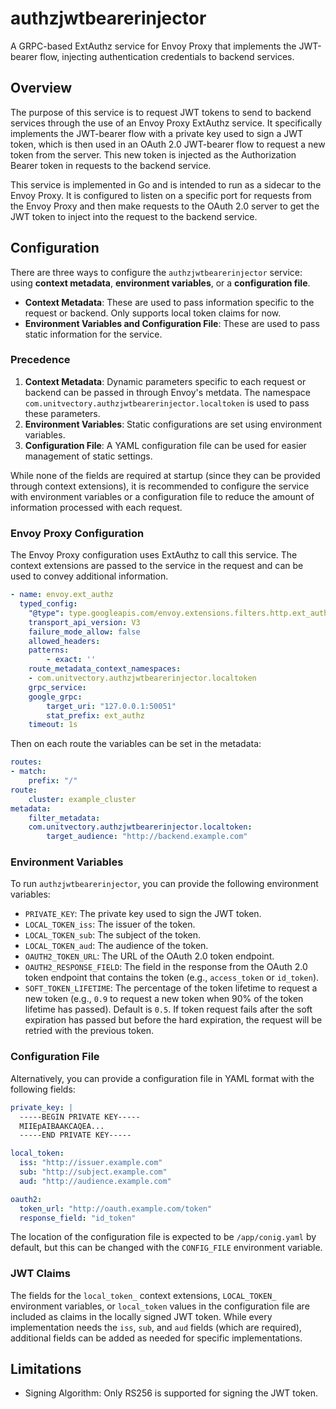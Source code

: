 # authzjwtbearerinjector

A GRPC-based ExtAuthz service for Envoy Proxy that implements the JWT-bearer flow, injecting authentication credentials to backend services.

## Overview

The purpose of this service is to request JWT tokens to send to backend services through the use of an Envoy Proxy ExtAuthz service. It specifically implements the JWT-bearer flow with a private key used to sign a JWT token, which is then used in an OAuth 2.0 JWT-bearer flow to request a new token from the server. This new token is injected as the Authorization Bearer token in requests to the backend service.

This service is implemented in Go and is intended to run as a sidecar to the Envoy Proxy. It is configured to listen on a specific port for requests from the Envoy Proxy and then make requests to the OAuth 2.0 server to get the JWT token to inject into the request to the backend service.

## Configuration

There are three ways to configure the `authzjwtbearerinjector` service: using **context metadata**, **environment variables**, or a **configuration file**.

- **Context Metadata**: These are used to pass information specific to the request or backend. Only supports local token claims for now.
- **Environment Variables and Configuration File**: These are used to pass static information for the service.

### Precedence

1. **Context Metadata**: Dynamic parameters specific to each request or backend can be passed in through Envoy's metdata. The namespace `com.unitvectory.authzjwtbearerinjector.localtoken` is used to pass these parameters.
2. **Environment Variables**: Static configurations are set using environment variables.
3. **Configuration File**: A YAML configuration file can be used for easier management of static settings.

While none of the fields are required at startup (since they can be provided through context extensions), it is recommended to configure the service with environment variables or a configuration file to reduce the amount of information processed with each request.

### Envoy Proxy Configuration

The Envoy Proxy configuration uses ExtAuthz to call this service. The context extensions are passed to the service in the request and can be used to convey additional information.

```yaml
- name: envoy.ext_authz
  typed_config:
    "@type": type.googleapis.com/envoy.extensions.filters.http.ext_authz.v3.ExtAuthz
    transport_api_version: V3
    failure_mode_allow: false
    allowed_headers:
    patterns:
        - exact: ''
    route_metadata_context_namespaces:
    - com.unitvectory.authzjwtbearerinjector.localtoken
    grpc_service:
    google_grpc:
        target_uri: "127.0.0.1:50051"
        stat_prefix: ext_authz
    timeout: 1s
```

Then on each route the variables can be set in the metadata:

```yaml
routes:
- match:
    prefix: "/"
route:
    cluster: example_cluster
metadata:
    filter_metadata:
    com.unitvectory.authzjwtbearerinjector.localtoken:
        target_audience: "http://backend.example.com"
```

### Environment Variables

To run `authzjwtbearerinjector`, you can provide the following environment variables:

- `PRIVATE_KEY`: The private key used to sign the JWT token.
- `LOCAL_TOKEN_iss`: The issuer of the token.
- `LOCAL_TOKEN_sub`: The subject of the token.
- `LOCAL_TOKEN_aud`: The audience of the token.
- `OAUTH2_TOKEN_URL`: The URL of the OAuth 2.0 token endpoint.
- `OAUTH2_RESPONSE_FIELD`: The field in the response from the OAuth 2.0 token endpoint that contains the token (e.g., `access_token` or `id_token`).
- `SOFT_TOKEN_LIFETIME`: The percentage of the token lifetime to request a new token (e.g., `0.9` to request a new token when 90% of the token lifetime has passed). Default is `0.5`. If token request fails after the soft expiration has passed but before the hard expiration, the request will be retried with the previous token.

### Configuration File

Alternatively, you can provide a configuration file in YAML format with the following fields:

```yaml
private_key: |
  -----BEGIN PRIVATE KEY-----
  MIIEpAIBAAKCAQEA...
  -----END PRIVATE KEY-----

local_token:
  iss: "http://issuer.example.com"
  sub: "http://subject.example.com"
  aud: "http://audience.example.com"

oauth2:
  token_url: "http://oauth.example.com/token"
  response_field: "id_token"
```

The location of the configuration file is expected to be `/app/conig.yaml` by default, but this can be changed with the `CONFIG_FILE` environment variable.

### JWT Claims

The fields for the `local_token_` context extensions, `LOCAL_TOKEN_` environment variables, or `local_token` values in the configuration file are included as claims in the locally signed JWT token. While every implementation needs the `iss`, `sub`, and `aud` fields (which are required), additional fields can be added as needed for specific implementations.

## Limitations

- Signing Algorithm: Only RS256 is supported for signing the JWT token.
